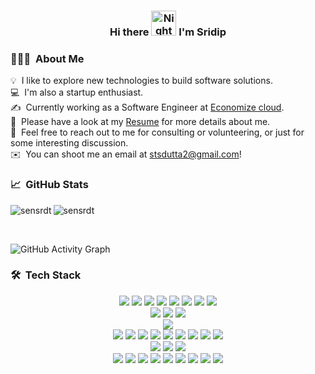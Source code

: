 <h3 align="center">
Hi there <img alt="Night Coding" src="https://media.giphy.com/media/hvRJCLFzcasrR4ia7z/giphy.gif" width='40'/> I'm Sridip
</h3>

### 👨🏻‍💻 &nbsp;About Me

💡 &nbsp;I like to explore new technologies to build software solutions.\
💻 &nbsp;I'm also a startup enthusiast.\
✍️ &nbsp;Currently working as a Software Engineer at [Economize cloud](https://economize.cloud/).\
📄 &nbsp;Please have a look at my [Resume](https://drive.google.com/file/d/15KgRwBdA4FwGlwu6vdUE6Y7242yXByLq/view?usp=sharing) for more details about me.\
💬 &nbsp;Feel free to reach out to me for consulting or volunteering, or just for some interesting discussion.\
✉️ &nbsp;You can shoot me an email at stsdutta2@gmail.com!

### 📈 &nbsp;GitHub Stats
<p align="left"><img align="left" src="https://github-readme-stats.vercel.app/api?username=sensrdt&count_private=true&include_all_commits=true&show_icons=true&title_color=D18700&icon_color=D18700&text_color=24292e&bg_color=ffffff" alt="sensrdt" /></p>

<p><img align="center" src="https://github-readme-streak-stats.herokuapp.com/?user=sensrdt" alt="sensrdt" /></p>

<br/>
 
![GitHub Activity Graph](https://activity-graph.herokuapp.com/graph?username=sensrdt&bg_color=ffffff&color=D18700&line=D18700&point=D18700&area=true&hide_border=true)  

### 🛠 &nbsp;Tech Stack

<p align="center">
<!-- Programming -->
<!-- Experienced -->
<img src="https://img.shields.io/static/v1?color=D18700&label=%20&labelColor=5c5c5c&logo=c&logoColor=ffffff&message=C&style=flat-square" />
<img src="https://img.shields.io/static/v1?color=D18700&label=%20&labelColor=5c5c5c&logo=c%2B%2B&logoColor=ffffff&message=C%2B%2B&style=flat-square" />
<img src="https://img.shields.io/static/v1?color=D18700&label=%20&labelColor=5c5c5c&logo=css3&logoColor=ffffff&message=CSS3&style=flat-square" />
<img src="https://img.shields.io/static/v1?color=D18700&label=%20&labelColor=5c5c5c&logo=go&logoColor=ffffff&message=Go&style=flat-square" />
<img src="https://img.shields.io/static/v1?color=D18700&label=%20&labelColor=5c5c5c&logo=html5&logoColor=ffffff&message=HTML5&style=flat-square" />
<img src="https://img.shields.io/static/v1?color=D18700&label=%20&labelColor=5c5c5c&logo=latex&logoColor=ffffff&message=LaTeX&style=flat-square" />
<img src="https://img.shields.io/static/v1?color=D18700&label=%20&labelColor=5c5c5c&logo=sass&logoColor=ffffff&message=Sass&style=flat-square" />
<img src="https://img.shields.io/static/v1?color=D18700&label=%20&labelColor=5c5c5c&logo=gnu-bash&logoColor=ffffff&message=Shell%20Script&style=flat-square" />
<br />
<!-- Familiar -->
<img src="https://img.shields.io/static/v1?color=D18700&label=%20&labelColor=5c5c5c&logo=java&logoColor=ffffff&message=Java&style=flat-square" />
<img src="https://img.shields.io/static/v1?color=D18700&label=%20&labelColor=5c5c5c&logo=javascript&logoColor=ffffff&message=JavaScript&style=flat-square" />
<img src="https://img.shields.io/static/v1?color=D18700&label=%20&labelColor=5c5c5c&logo=python&logoColor=ffffff&message=Python&style=flat-square" />
<br />
<!-- Frameworks and Libraries -->
<img src="https://img.shields.io/static/v1?color=D18700&label=%20&labelColor=5c5c5c&logo=react&logoColor=ffffff&message=React&style=flat-square" />
<br />
<!-- Tools and Technologies -->
<img src="https://img.shields.io/static/v1?color=D18700&label=%20&labelColor=5c5c5c&logo=docker&logoColor=ffffff&message=Docker&style=flat-square" />
<img src="https://img.shields.io/static/v1?color=D18700&label=%20&labelColor=5c5c5c&logo=git&logoColor=ffffff&message=Git&style=flat-square" />
<img src="https://img.shields.io/static/v1?color=D18700&label=%20&labelColor=5c5c5c&logo=google-cloud&logoColor=ffffff&message=Google%20Cloud%20Platform&style=flat-square" />
<img src="https://img.shields.io/static/v1?color=D18700&label=%20&labelColor=5c5c5c&logo=kubernetes&logoColor=ffffff&message=Kubernetes&style=flat-square" />
<img src="https://img.shields.io/static/v1?color=D18700&label=%20&labelColor=5c5c5c&logo=mongodb&logoColor=ffffff&message=MongoDB&style=flat-square" />
<img src="https://img.shields.io/static/v1?color=D18700&label=%20&labelColor=5c5c5c&logo=mysql&logoColor=ffffff&message=MySQL&style=flat-square" />
<img src="https://img.shields.io/static/v1?color=D18700&label=%20&labelColor=5c5c5c&logo=node.js&logoColor=ffffff&message=Node.js&style=flat-square" />
<img src="https://img.shields.io/static/v1?color=D18700&label=%20&labelColor=5c5c5c&logo=postgresql&logoColor=ffffff&message=PostgreSQL&style=flat-square" />
<img src="https://img.shields.io/static/v1?color=D18700&label=%20&labelColor=5c5c5c&logo=postman&logoColor=ffffff&message=Postman&style=flat-square" />
<br />
<!-- Operating Systems -->
<img src="https://img.shields.io/static/v1?color=D18700&label=%20&labelColor=5c5c5c&logo=linux&logoColor=ffffff&message=Linux&style=flat-square" />
<img src="https://img.shields.io/static/v1?color=D18700&label=%20&labelColor=5c5c5c&logo=apple&logoColor=ffffff&message=macOS&style=flat-square" />
<img src="https://img.shields.io/static/v1?color=D18700&label=%20&labelColor=5c5c5c&logo=windows&logoColor=ffffff&message=Windows&style=flat-square" />
<br />
<!-- Workflow -->
<img src="https://img.shields.io/static/v1?color=D18700&label=%20&labelColor=5c5c5c&logo=github-actions&logoColor=ffffff&message=GitHub%20Actions&style=flat-square" />
<img src="https://img.shields.io/static/v1?color=D18700&label=%20&labelColor=5c5c5c&logo=google-chrome&logoColor=ffffff&message=Google%20Chrome&style=flat-square" />
<img src="https://img.shields.io/static/v1?color=D18700&label=%20&labelColor=5c5c5c&logo=heroku&logoColor=ffffff&message=Heroku&style=flat-square" />
<img src="https://img.shields.io/static/v1?color=D18700&label=%20&labelColor=5c5c5c&logo=homebrew&logoColor=ffffff&message=Homebrew&style=flat-square" />
<img src="https://img.shields.io/static/v1?color=D18700&label=%20&labelColor=5c5c5c&logo=netlify&logoColor=ffffff&message=Netlify&style=flat-square" />
<img src="https://img.shields.io/static/v1?color=D18700&label=%20&labelColor=5c5c5c&logo=notion&logoColor=ffffff&message=Notion&style=flat-square" />
<img src="https://img.shields.io/static/v1?color=D18700&label=%20&labelColor=5c5c5c&logo=prettier&logoColor=ffffff&message=Prettier&style=flat-square" />
<img src="https://img.shields.io/static/v1?color=D18700&label=%20&labelColor=5c5c5c&logo=safari&logoColor=ffffff&message=Safari&style=flat-square" />
<img src="https://img.shields.io/static/v1?color=D18700&label=%20&labelColor=5c5c5c&logo=visual-studio-code&logoColor=ffffff&message=Visual%20Studio%20Code&style=flat-square" />
</p>
